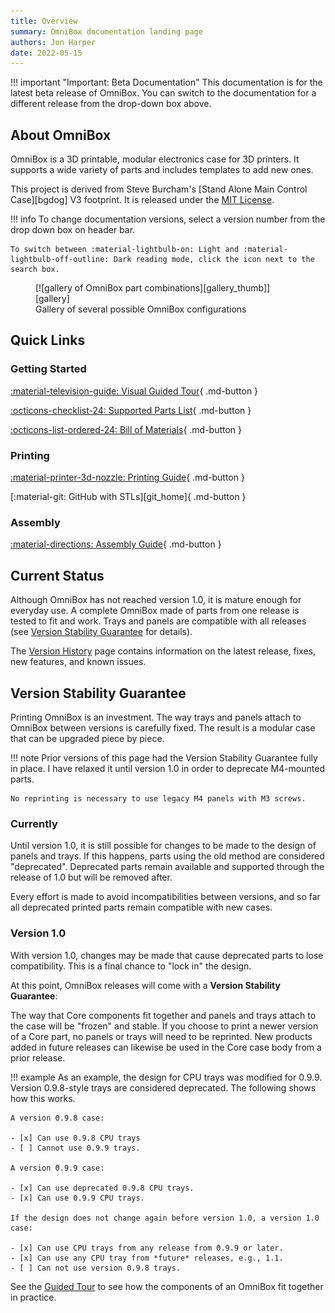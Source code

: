 ```yaml
---
title: Overview
summary: OmniBox documentation landing page
authors: Jon Harper
date: 2022-05-15
---
```


!!! important "Important: Beta Documentation"
    This documentation is for the latest beta release of OmniBox. You can switch to the documentation for a different release from the drop-down box above.

## About OmniBox

OmniBox is a 3D printable, modular electronics case for 3D printers. It supports a wide variety of parts and includes templates to add new ones. 

This project is derived from Steve Burcham's [Stand Alone Main Control Case][bgdog] V3 footprint. It is released under the [MIT License][license].

!!! info
    To change documentation versions, select a version number from the drop down box on header bar.

    To switch between :material-lightbulb-on: Light and :material-lightbulb-off-outline: Dark reading mode, click the icon next to the search box.

<figure markdown>
  [![gallery of OmniBox part combinations][gallery_thumb]][gallery]
  <figcaption>Gallery of several possible OmniBox configurations</figcaption>
</figure>

## Quick Links

### Getting Started

[:material-television-guide: Visual Guided Tour][tour]{ .md-button }

[:octicons-checklist-24: Supported Parts List][support]{ .md-button }

[:octicons-list-ordered-24: Bill of Materials][bom]{ .md-button }

### Printing

[:material-printer-3d-nozzle: Printing Guide][printing]{ .md-button }

[:material-git: GitHub with STLs][git_home]{ .md-button }

### Assembly

[:material-directions: Assembly Guide][assembly]{ .md-button }

## Current Status

Although OmniBox has not reached version 1.0, it is mature enough for everyday use. A complete OmniBox made of parts from one release is tested to fit and work. Trays and panels are compatible with all releases (see [Version Stability Guarantee](#version-stability-guarantee) for details).

The [Version History][current_release] page contains information on the latest release, fixes, new features, and known issues.

## Version Stability Guarantee

Printing OmniBox is an investment. The way trays and panels attach to OmniBox between versions is carefully fixed. The result is a modular case that can be upgraded piece by piece.

!!! note
    Prior versions of this page had the Version Stability Guarantee fully in place. I have relaxed it until version 1.0 in order to deprecate M4-mounted parts.

    No reprinting is necessary to use legacy M4 panels with M3 screws.

### Currently

Until version 1.0, it is still possible for changes to be made to the design of panels and trays. If this happens, parts using the old method are considered "deprecated". Deprecated parts remain available and supported through the release of 1.0 but will be removed after. 

Every effort is made to avoid incompatibilities between versions, and so far all deprecated printed parts remain compatible with new cases.

### Version 1.0

With version 1.0, changes may be made that cause deprecated parts to lose compatibility. This is a final chance to "lock in" the design.

At this point, OmniBox releases will come with a **Version Stability Guarantee**:

The way that Core components fit together and panels and trays attach to the case will be "frozen" and stable. If you choose to print a newer version of a Core part, no panels or trays will need to be reprinted. New products added in future releases can likewise be used in the Core case body from a prior release.

!!! example
    As an example, the design for CPU trays was modified for 0.9.9. Version 0.9.8-style trays are considered deprecated. The following shows how this works.
    
    A version 0.9.8 case:

    - [x] Can use 0.9.8 CPU trays
    - [ ] Cannot use 0.9.9 trays.

    A version 0.9.9 case:

    - [x] Can use deprecated 0.9.8 CPU trays.
    - [x] Can use 0.9.9 CPU trays.

    If the design does not change again before version 1.0, a version 1.0 case:

    - [x] Can use CPU trays from any release from 0.9.9 or later.
    - [x] Can use any CPU tray from *future* releases, e.g., 1.1.
    - [ ] Can not use version 0.9.8 trays.

See the [Guided Tour][tour] to see how the components of an OmniBox fit together in practice.

[gallery_thumb]: img/examples/gallery_thumb.png
[gallery]: img/examples/gallery.png

[current_release]: history/index.md "Version History (Current Release)"
[tour]:     tour.md                 "Guided Tour"
[support]:  support/index.md        "Supported Parts List"
[bom]:      bom.md                  "Bill of Materials"
[printing]: printing.md             "Printing Guide"
[assembly]: assembly_v2/index.md       "Assembly Guide"
[license]:  license.md              "Contributing and License"
